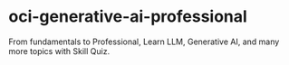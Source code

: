 # oci-generative-ai-professional
From fundamentals to Professional, Learn LLM, Generative AI, and many more topics with Skill Quiz.
